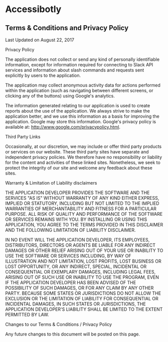 # Accessibotly

## Terms & Conditions and Privacy Policy

Last Updated on August 22, 2017

Privacy Policy

The application does not collect or send any kind of personally identifiable information, except for information required for connecting to Slack API services and information about slash commands and requests sent explicitly by users to the application.

The application may collect anonymous activity data for actions performed within the application (such as navigating between different screens, or clicking any of the buttons) using Google's analytics.

The information generated relating to our application is used to create reports about the use of the application. We always strive to make the application better, and we use this information as a basis for improving the application. Google may store this information. Google's privacy policy is available at: http://www.google.com/privacypolicy.html.

Third Party Links

Occasionally, at our discretion, we may include or offer third party products or services on our website. These third party sites have separate and independent privacy policies. We therefore have no responsibility or liability for the content and activities of these linked sites. Nonetheless, we seek to protect the integrity of our site and welcome any feedback about these sites.

Warranty & Limitation of Liability disclaimers

THE APPLICATION DEVELOPER PROVIDES THE SOFTWARE AND THE SERVICES "AS IS" WITHOUT WARRANTY OF ANY KIND EITHER EXPRESS, IMPLIED OR STATUTORY, INCLUDING BUT NOT LIMITED TO THE IMPLIED WARRANTIES OF MERCHANTABILITY AND FITNESS FOR A PARTICULAR PURPOSE. ALL RISK OF QUALITY AND PERFORMANCE OF THE SOFTWARE OR SERVICES REMAINS WITH YOU. BY INSTALLING OR USING THIS APPLICATION, YOU AGREE TO THE TERMS PROVIDED IN THIS DISCLAIMER AND THE FOLLOWING LIMITATION OF LIABILITY DISCLAIMER.

IN NO EVENT WILL THE APPLICATION DEVELOPER, ITS EMPLOYEES, DISTRIBUTORS, DIRECTORS OR AGENTS BE LIABLE FOR ANY INDIRECT DAMAGES OR OTHER RELIEF ARISING OUT OF YOUR USE OR INABILITY TO USE THE SOFTWARE OR SERVICES INCLUDING, BY WAY OF ILLUSTRATION AND NOT LIMITATION, LOST PROFITS, LOST BUSINESS OR LOST OPPORTUNITY, OR ANY INDIRECT, SPECIAL, INCIDENTAL OR CONSEQUENTIAL OR EXEMPLARY DAMAGES, INCLUDING LEGAL FEES, ARISING OUT OF SUCH USE OR INABILITY TO USE THE PROGRAM, EVEN IF THE APPLICATION DEVELOPER HAS BEEN ADVISED OF THE POSSIBILITY OF SUCH DAMAGES, OR FOR ANY CLAIM BY ANY OTHER PARTY. BECAUSE SOME STATES OR JURISDICTIONS DO NOT ALLOW THE EXCLUSION OR THE LIMITATION OF LIABILITY FOR CONSEQUENTIAL OR INCIDENTAL DAMAGES, IN SUCH STATES OR JURISDICTIONS, THE APPLICATION DEVELOPER'S LIABILITY SHALL BE LIMITED TO THE EXTENT PERMITTED BY LAW.

Changes to our Terms & Conditions / Privacy Policy

Any future changes to this document will be posted on this page.
